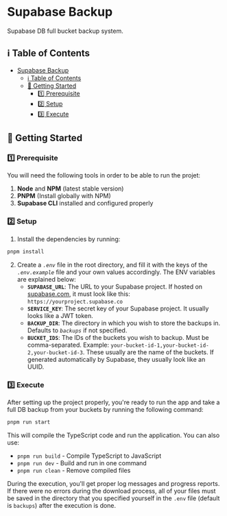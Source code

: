# Supabase Backup

Supabase DB full bucket backup system.

## ℹ️ Table of Contents

- [Supabase Backup](#supabase-backup)
  - [ℹ️ Table of Contents](#ℹ️-table-of-contents)
  - [🏁 Getting Started](#-getting-started)
    - [1️⃣ Prerequisite](#1️⃣-prerequisite)
    - [2️⃣ Setup](#2️⃣-setup)
    - [3️⃣ Execute](#3️⃣-execute)

## 🏁 Getting Started

### 1️⃣ Prerequisite

You will need the following tools in order to be able to run the projet:

1. **Node** and **NPM** (latest stable version)
2. **PNPM** (Install globally with NPM)
3. **Supabase CLI** installed and configured properly

### 2️⃣ Setup

1. Install the dependencies by running:

```bash
pnpm install
```

2. Create a _`.env`_ file in the root directory, and fill it with the keys of the _`.env.example`_ file and your own values accordingly. The ENV variables are explained below:
   - **`SUPABASE_URL`**: The URL to your Supabase project. If hosted on [supabase.com](www.supabase.com), it must look like this: `https://yourproject.supabase.co`
   - **`SERVICE_KEY`**: The secret key of your Supabase project. It usually looks like a JWT token.
   - **`BACKUP_DIR`**: The directory in which you wish to store the backups in. Defaults to _`backups`_ if not specified.
   - **`BUCKET_IDS`**: The IDs of the buckets you wish to backup. Must be comma-separated. Example: `your-bucket-id-1,your-bucket-id-2,your-bucket-id-3`. These usually are the name of the buckets. If generated automatically by Supabase, they usually look like an UUID.

### 3️⃣ Execute

After setting up the project properly, you're ready to run the app and take a full DB backup from your buckets by running the following command:

```bash
pnpm run start
```

This will compile the TypeScript code and run the application. You can also use:

- `pnpm run build` - Compile TypeScript to JavaScript
- `pnpm run dev` - Build and run in one command
- `pnpm run clean` - Remove compiled files

During the execution, you'll get proper log messages and progress reports. If there were no errors during the download process, all of your files must be saved in the directory that you specified yourself in the `.env` file (default is `backups`) after the execution is done.
